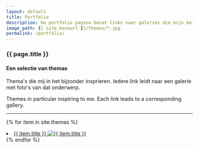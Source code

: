 ```yaml
---
layout: default
title: Portfolio
description: De portfolio pagina bevat links naar galeries die mijn belangrijkste thema's bevattten. The portfolio page contains links to the main galleries.
image_path: {{ site.baseurl }}/themas/*.jpg
permalink: /portfolio/
---
```

<h3 class="portfolio-header">{{ page.title }}</h3> 

<section class="portfolio-container">
   
  <h4>Een selectie van themas</h4>

   <p>Thema&apos;s die mij in het bijzonder insprieren. Iedere link leidt naar een galerie met foto's van dat onderwerp.</p>
   <p>
     Themes in particular inspiring to me. Each link leads to a corresponding gallery. 
   </p>
   
   <hr>
   
  {% for item in site.themas %}   
    <li>
     <a href="{{ item.url }}">{{ item.title }}
     <img src="{{ item.image_path }}" alt="{{ item.title }}">
     </a>
    </li>
  {% endfor %}
</section>





